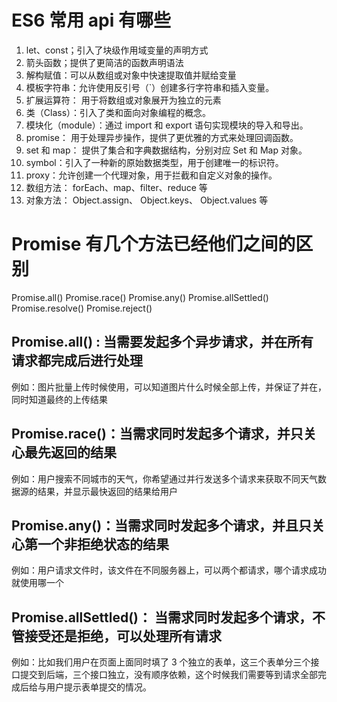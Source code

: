# ES6 常用 api 有哪些

1. let、const；引入了块级作用域变量的声明方式
2. 箭头函数；提供了更简洁的函数声明语法
3. 解构赋值：可以从数组或对象中快速提取值并赋给变量
4. 模板字符串：允许使用反引号（`）创建多行字符串和插入变量。
5. 扩展运算符： 用于将数组或对象展开为独立的元素
6. 类（Class）：引入了类和面向对象编程的概念。
7. 模块化（module）：通过 import 和 export 语句实现模块的导入和导出。
8. promise： 用于处理异步操作，提供了更优雅的方式来处理回调函数。
9. set 和 map： 提供了集合和字典数据结构，分别对应 Set 和 Map 对象。
10. symbol：引入了一种新的原始数据类型，用于创建唯一的标识符。
11. proxy：允许创建一个代理对象，用于拦截和自定义对象的操作。
12. 数组方法： forEach、map、filter、reduce 等
13. 对象方法： Object.assign、 Object.keys、 Object.values 等

# Promise 有几个方法已经他们之间的区别

Promise.all()
Promise.race()
Promise.any()
Promise.allSettled()
Promise.resolve()
Promise.reject()

## Promise.all() : 当需要发起多个异步请求，并在所有请求都完成后进行处理

例如：图片批量上传时候使用，可以知道图片什么时候全部上传，并保证了并在，同时知道最终的上传结果

## Promise.race()：当需求同时发起多个请求，并只关心最先返回的结果

例如：用户搜索不同城市的天气，你希望通过并行发送多个请求来获取不同天气数据源的结果，并显示最快返回的结果给用户

## Promise.any()：当需求同时发起多个请求，并且只关心第一个非拒绝状态的结果

例如：用户请求文件时，该文件在不同服务器上，可以两个都请求，哪个请求成功就使用哪一个

## Promise.allSettled()： 当需求同时发起多个请求，不管接受还是拒绝，可以处理所有请求

例如：比如我们用户在页面上面同时填了 3 个独立的表单，这三个表单分三个接口提交到后端，三个接口独立，没有顺序依赖，这个时候我们需要等到请求全部完成后给与用户提示表单提交的情况。

